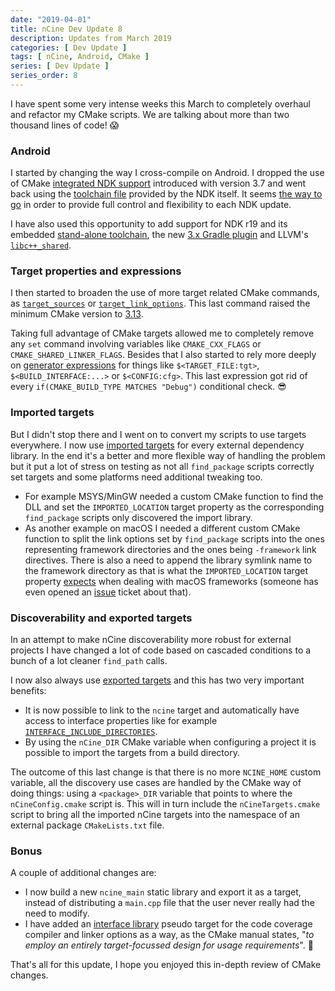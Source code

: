 ```yaml
---
date: "2019-04-01"
title: nCine Dev Update 8
description: Updates from March 2019
categories: [ Dev Update ]
tags: [ nCine, Android, CMake ]
series: [ Dev Update ]
series_order: 8
---
```


I have spent some very intense weeks this March to completely overhaul and refactor my CMake scripts. We are talking about more than two thousand lines of code! :scream:

### Android

I started by changing the way I cross-compile on Android. I dropped the use of CMake [integrated NDK support](https://cmake.org/cmake/help/v3.7/manual/cmake-toolchains.7.html#cross-compiling-for-android-with-the-ndk) introduced with version 3.7 and went back using the [toolchain file](https://cmake.org/cmake/help/latest/manual/cmake-toolchains.7.html#cross-compiling) provided by the NDK itself. It seems [the way to go](https://github.com/android-ndk/ndk/issues/463) in order to provide full control and flexibility to each NDK update.

I have also used this opportunity to add support for NDK r19 and its embedded [stand-alone toolchain](https://developer.android.com/ndk/guides/standalone_toolchain), the new [3.x Gradle plugin](https://developer.android.com/studio/releases/gradle-plugin#3-0-0) and LLVM's [`libc++_shared`](https://developer.android.com/ndk/guides/cpp-support#libc).

### Target properties and expressions

I then started to broaden the use of more target related CMake commands, as [`target_sources`](https://cmake.org/cmake/help/latest/command/target_sources.html) or [`target_link_options`](https://cmake.org/cmake/help/latest/command/target_link_options.html). This last command raised the minimum CMake version to [3.13](https://cmake.org/cmake/help/v3.13/release/3.13.html).

Taking full advantage of CMake targets allowed me to completely remove any `set` command involving variables like `CMAKE_CXX_FLAGS` or `CMAKE_SHARED_LINKER_FLAGS`.
Besides that I also started to rely more deeply on [generator expressions](https://cmake.org/cmake/help/latest/manual/cmake-generator-expressions.7.html) for things like `$<TARGET_FILE:tgt>`, `$<BUILD_INTERFACE:...>` or `$<CONFIG:cfg>`. This last expression got rid of every `if(CMAKE_BUILD_TYPE MATCHES "Debug")` conditional check. :sunglasses:

### Imported targets

But I didn't stop there and I went on to convert my scripts to use targets everywhere. I now use [imported targets](https://cmake.org/cmake/help/latest/manual/cmake-buildsystem.7.html#imported-targets) for every external dependency library.
In the end it's a better and more flexible way of handling the problem but it put a lot of stress on testing as not all `find_package` scripts correctly set targets and some platforms need additional tweaking too.

- For example MSYS/MinGW needed a custom CMake function to find the DLL and set the `IMPORTED_LOCATION` target property as the corresponding `find_package` scripts only discovered the import library.
- As another example on macOS I needed a different custom CMake function to split the link options set by `find_package` scripts into the ones representing framework directories and the ones being `-framework` link directives.
There is also a need to append the library symlink name to the framework directory as that is what the `IMPORTED_LOCATION` target property [expects](https://cmake.org/cmake/help/v3.14/prop_tgt/IMPORTED_LOCATION.html) when dealing with macOS frameworks (someone has even opened an [issue](https://gitlab.kitware.com/cmake/cmake/issues/18753) ticket about that).

### Discoverability and exported targets

In an attempt to make nCine discoverability more robust for external projects I have changed a lot of code based on cascaded conditions to a bunch of a lot cleaner `find_path` calls.

I now also always use [exported targets](https://gitlab.kitware.com/cmake/community/wikis/doc/tutorials/Exporting-and-Importing-Targets#exporting-targets) and this has two very important benefits:

- It is now possible to link to the `ncine` target and automatically have access to interface properties like for example [`INTERFACE_INCLUDE_DIRECTORIES`](https://cmake.org/cmake/help/latest/prop_tgt/INTERFACE_INCLUDE_DIRECTORIES.html).
- By using the `nCine_DIR` CMake variable when configuring a project it is possible to import the targets from a build directory.

The outcome of this last change is that there is no more `NCINE_HOME` custom variable, all the discovery use cases are handled by the CMake way of doing things: using a `<package>_DIR` variable that points to where the `nCineConfig.cmake` script is. This will in turn include the `nCineTargets.cmake` script to bring all the imported nCine targets into the namespace of an external package `CMakeLists.txt` file.

### Bonus

A couple of additional changes are:

- I now build a new `ncine_main` static library and export it as a target, instead of distributing a `main.cpp` file that the user never really had the need to modify.
- I have added an [interface library](https://cmake.org/cmake/help/v3.14/manual/cmake-buildsystem.7.html#interface-libraries) pseudo target for the code coverage compiler and linker options as a way, as the CMake manual states, "_to employ an entirely target-focussed design for usage requirements_". :muscle:

That's all for this update, I hope you enjoyed this in-depth review of CMake changes.
